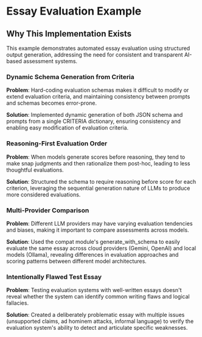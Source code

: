 # Essay Evaluation Example

## Why This Implementation Exists

This example demonstrates automated essay evaluation using structured output generation, addressing the need for consistent and transparent AI-based assessment systems.

### Dynamic Schema Generation from Criteria
**Problem**: Hard-coding evaluation schemas makes it difficult to modify or extend evaluation criteria, and maintaining consistency between prompts and schemas becomes error-prone.

**Solution**: Implemented dynamic generation of both JSON schema and prompts from a single CRITERIA dictionary, ensuring consistency and enabling easy modification of evaluation criteria.

### Reasoning-First Evaluation Order
**Problem**: When models generate scores before reasoning, they tend to make snap judgments and then rationalize them post-hoc, leading to less thoughtful evaluations.

**Solution**: Structured the schema to require reasoning before score for each criterion, leveraging the sequential generation nature of LLMs to produce more considered evaluations.

### Multi-Provider Comparison
**Problem**: Different LLM providers may have varying evaluation tendencies and biases, making it important to compare assessments across models.

**Solution**: Used the compat module's generate_with_schema to easily evaluate the same essay across cloud providers (Gemini, OpenAI) and local models (Ollama), revealing differences in evaluation approaches and scoring patterns between different model architectures.

### Intentionally Flawed Test Essay
**Problem**: Testing evaluation systems with well-written essays doesn't reveal whether the system can identify common writing flaws and logical fallacies.

**Solution**: Created a deliberately problematic essay with multiple issues (unsupported claims, ad hominem attacks, informal language) to verify the evaluation system's ability to detect and articulate specific weaknesses.